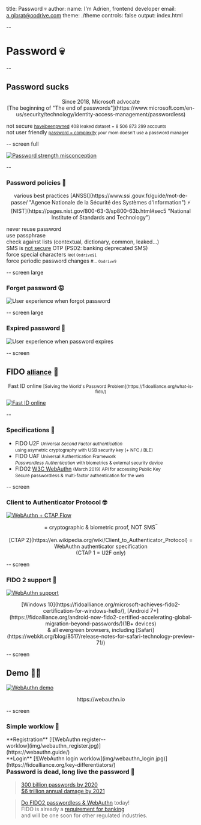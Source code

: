 title: Password 💀
author:
  name: I'm Adrien, frontend developer
  email: a.gibrat@oodrive.com
theme: ./theme
controls: false
output: index.html

--

# Password 💀

--

## Password sucks

<center>Since 2018, Microsoft advocate<br>[The beginning of "The end of passwords"](https://www.microsoft.com/en-us/security/technology/identity-access-management/passwordless)</center>

<span class="fragment" data-icon="🔓">not secure <small>[haveibeenpwned](https://haveibeenpwned.com/unifiedsearch/s.deremur%40oodrive.fr) 408 leaked
dataset = 8 506 873 299 accounts</small></span><br>
<span class="fragment" data-icon="😱">not user friendly <small>[password = complexity](https://uxplanet.org/why-complex-passwords-are-bad-design-and-5-ways-to-do-better-affcc4516406) your mom doesn't use a password manager</small></span><br>

-- screen full

[![Password strength misconception](img/password_strength.png)](https://xkcd.com/9368a8cde/ "xkcd, the universal source of truth")

--

### Password policies 💩

<center>various best practices [ANSSI](https://www.ssi.gouv.fr/guide/mot-de-passe/ "Agence Nationale de la Sécurité des Systèmes d'Information") ⚡ [NIST](https://pages.nist.gov/800-63-3/sp800-63b.html#sec5 "National Institute of Standards and Technology")</center>

<span class="fragment check" data-icon="✓">never reuse password</span><br>
<span class="fragment check" data-icon="✓">use passphrase</span><br>
<span class="fragment check" data-icon="✓">check against lists (contextual, dictionary, common, leaked…)</span><br>
<span class="fragment check" data-icon="✓">SMS is [not secure](https://www.bankinfosecurity.com/heres-account-authentication-shouldnt-use-sms-a-11708) OTP (PSD2: banking deprecated SMS)</span><br>
<span class="fragment check" data-icon="💥">force special characters <small>leet `Oodrive$1`</small></span><br>
<span class="fragment check" data-icon="💥">force periodic password changes <small>#… `Oodrive9`</small></span><br>

-- screen large

### Forget password 😡

![User experience when forgot password](img/forget_password.gif)

-- screen large

### Expired password 🤬 

![User experience when password expires](img/expired_password.gif)

-- screen

## FIDO <small class="fragment">[alliance](https://fidoalliance.org/members/)</small> 👀

<center class="fragment">Fast ID online <small>[Solving the World's Password Problem](https://fidoalliance.org/what-is-fido/)</small></center>

[![Fast ID online](img/fido.gif)](https://fidoalliance.org/)

--

### Specifications 🤖

- FIDO U2F <small>Universal *Second Factor authentication*</small><br><small class="fragment">using asymetric cryptography with USB security key (+ NFC / BLE)</small>
- FIDO UAF <small>Universal Authentication Framework</small><br><small class="fragment">*Passwordless Authentication* with biometrics & external security device</small>
- FIDO2 [W3C WebAuthn](https://www.w3.org/TR/webauthn-1/) <small>(March 2019) API for accessing Public Key</small><br><small class="fragment">Secure passwordless & multi-factor authentication for the web</small>

-- screen

### Client to Authenticator Protocol 🤓

[![WebAuthn + CTAP Flow](img/fido2_flow.jpg)](https://fidoalliance.org/fido2/)

<center  class="fragment" style="background-repeat:no-repeat;background-image:url(img/phone.png); background-position: 4em top"> = cryptographic & biometric proof, NOT SMS<sup><small>™</small></sup><br><br></center>


<center>[CTAP 2](https://en.wikipedia.org/wiki/Client_to_Authenticator_Protocol) = WebAuthn authenticator specification
<br>(CTAP 1 = U2F only)</center>

-- screen

### FIDO 2 support 💪

[![WebAuthn support](img/fido2_support.jpg)](https://fidoalliance.org/fido2/fido2-web-authentication-webauthn/)

<center>[Windows 10](https://fidoalliance.org/microsoft-achieves-fido2-certification-for-windows-hello/), [Android 7+](https://fidoalliance.org/android-now-fido2-certified-accelerating-global-migration-beyond-passwords/)(1B+ devices)<br>& all evergreen browsers, including [Safari](https://webkit.org/blog/8517/release-notes-for-safari-technology-preview-71/)</center>

-- screen

## Demo 👩‍💻


[![WebAuthn demo](img/webauthn_io.png)](https://webauthn.io)

<center>https://webauthn.io</center>

-- screen

### Simple worklow 🤗

<div style="float:left;width: 50%">
**Registration**
[![WebAuthn register worklow](img/webauthn_register.jpg)](https://webauthn.guide/)
</div>

<div style="float:left">
**Login**
[![WebAuthn login worklow](img/webauthn_login.jpg)](https://fidoalliance.org/key-differentiators/)
</div>

--

### Password is dead, long live the password 👑

> [300 billion passwords by 2020 <br>$6 trillion annual damage by 2021](https://thycotic.com/wp-content/uploads/2013/03/Cybersecurity-Ventures-Thycotic_Password-Protection.pdf)

> [Do FIDO2 passwordless & WebAuthn](https://developer.mozilla.org/en-US/docs/Web/API/Web_Authentication_API) today!
> <br>FIDO is already a [requirement for banking](https://fidoalliance.org/fido-standards-meet-psd2-sca-requirements/) <br>and will be one soon for other regulated industries.
